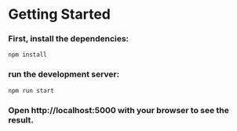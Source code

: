 # Getting Started

### First, install the dependencies:

`npm install`

### run the development server:

`npm run start`

### Open http://localhost:5000 with your browser to see the result.
